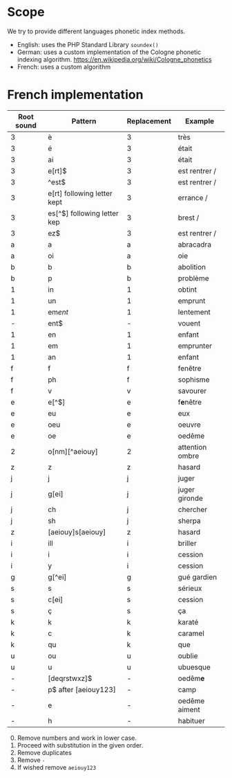 Scope
===

We try to provide different languages phonetic index methods.

* English: uses the PHP Standard Library `soundex()`
* German: uses a custom implementation of the Cologne phonetic indexing 
algorithm. https://en.wikipedia.org/wiki/Cologne_phonetics
* French: uses a custom algorithm

French implementation
===

| Root sound  | Pattern                      | Replacement | Example          |
| ----------- | -----------------------      | ----------- | -----------      |
| 3           | è                            | 3           | très             |
| 3           | é                            | 3           | était            |
| 3           | ai                           | 3           | était            |
| 3           | e[rt]$                       | 3           | est rentrer      /
| 3           | ^est$                        | 3           | est rentrer      /
| 3           | e[rt] following letter kept  | 3           | errance          /
| 3           | es[^$] following letter kep  | 3           | brest            /
| 3           | ez$                          | 3           | est rentrer      /
| a           | a                            | a           | abracadra        |
| a           | oi                           | a           | oie              |
| b           | b                            | b           | abolition        |
| b           | p                            | b           | problème         |
| 1           | in                           | 1           | obtint           |
| 1           | un                           | 1           | emprunt          |
| 1           | em*ent*                      | 1           | lentement        |
| -           | ent$                         | -           | vouent           |
| 1           | en                           | 1           | enfant           |
| 1           | em                           | 1           | emprunter        |
| 1           | an                           | 1           | enfant           |
| f           | f                            | f           | fenêtre          |
| f           | ph                           | f           | sophisme         |
| f           | v                            | v           | savourer         |
| e           | e[^$]                        | e           | f**e**nêtre      |
| e           | eu                           | e           | eux              |
| e           | oeu                          | e           | oeuvre           |
| e           | oe                           | e           | oedême           |
| 2           | o[nm][^aeiouy]               | 2           | attention ombre  |
| z           | z                            | z           | hasard           |
| j           | j                            | j           | juger            |
| j           | g[ei]                        | j           | juger gironde    |
| j           | ch                           | j           | chercher         |
| j           | sh                           | j           | sherpa           |
| z           | [aeiouy]s[aeiouy]            | z           | hasard           |
| i           | ill                          | i           | briller          |
| i           | i                            | i           | cession          |
| i           | y                            | i           | cession          |
| g           | g[^ei]                       | g           | gué gardien      |
| s           | s                            | s           | sérieux          |
| s           | c[ei]                        | s           | cession          |
| s           | ç                            | s           | ça               |
| k           | k                            | k           | karaté           |
| k           | c                            | k           | caramel          |
| k           | qu                           | k           | que              |
| u           | ou                           | u           | oublie           |
| u           | u                            | u           | ubuesque         |
| -           | [deqrstwxz]$                 | -           | oedêm**e**       |
| -           | p$ after [aeiouy123]         | -           | camp             |
| -           | e                            | -           | oedême aiment    |
| -           | h                            | -           | habituer         |


0. Remove numbers and work in lower case.
1. Proceed with substitution in the given order.
2. Remove duplicates
3. Remove `-`
4. If wished remove `aeiouy123`

